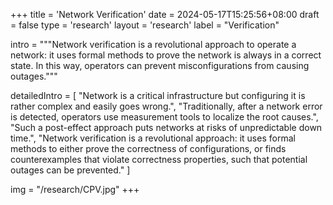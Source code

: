 +++
title = 'Network Verification'
date = 2024-05-17T15:25:56+08:00
draft = false
type = 'research'
layout = 'research'
label = "Verification"

intro = """Network verification is a revolutional approach to operate a network: it uses formal methods to prove the network is always in a correct state. In this way, operators can prevent misconfigurations from causing outages."""

detailedIntro = [
  "Network is a critical infrastructure but configuring it is rather complex and easily goes wrong.",
  "Traditionally, after a network error is detected, operators use measurement tools to localize the root causes.",
  "Such a post-effect approach puts networks at risks of unpredictable down time.",
  "Network verification is a revolutional approach: it uses formal methods to either prove the correctness of configurations, or finds counterexamples that violate correctness properties, such that potential outages can be prevented."
]

img = "/research/CPV.jpg"
+++
